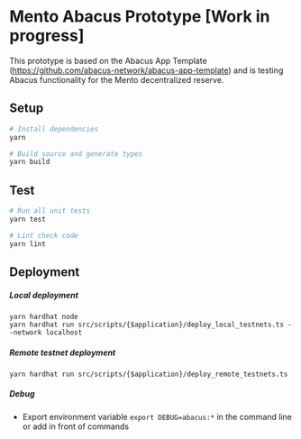 # Mento Abacus Prototype [Work in progress]

This prototype is based on the Abacus App Template (https://github.com/abacus-network/abacus-app-template) and is testing Abacus functionality for the Mento decentralized reserve. 

## Setup

```sh
# Install dependencies
yarn 

# Build source and generate types
yarn build
```

## Test

```sh
# Run all unit tests
yarn test

# Lint check code
yarn lint
```

## Deployment

##### Local deployment
```
yarn hardhat node
yarn hardhat run src/scripts/{$application}/deploy_local_testnets.ts --network localhost
```

##### Remote testnet deployment
```
yarn hardhat run src/scripts/{$application}/deploy_remote_testnets.ts
```

##### Debug
- Export environment variable `export DEBUG=abacus:*` in the command line or add in front of commands

